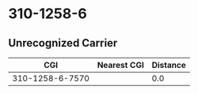 # 310-1258-6
## Unrecognized Carrier


| CGI | Nearest CGI | Distance |
|-----|-------------|----------|
| 310-1258-6-7570 |  | 0.0 |
